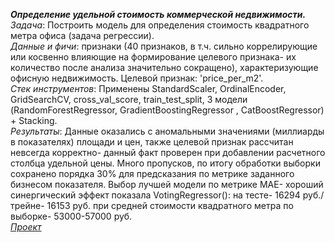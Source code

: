 ***Определение удельной стоимость коммерческой недвижимости.***   
*Задача*: Построить модель для определения стоимость квадратного метра офиса (задача регрессии).  
*Данные и фичи*: признаки (40 признаков, в т.ч. сильно коррелирующие или косвенно влияющие на формирование целевого признака- их количество после анализа значительно сокращено), характеризующие офисную недвижимость. Целевой признак: 'price_per_m2'.  
*Стек инструментов*: Применены StandardScaler, OrdinalEncoder, GridSearchCV, cross_val_score, train_test_split, 3 модели (RandomForestRegressor, GradientBoostingRegressor	, CatBoostRegressor) + Stacking.   
*Результаты*: Данные оказались с аномальными значениями (миллиарды в показателях) площади и цен, также целевой признак рассчитан невсегда корректно- данный факт проверен при добавлении расчетного столбца удельной цены. Много пропусков, по итогу обработки выборки сохранено порядка 30% для предсказания по метрике заданного бизнесом показателя. Выбор лучшей модели по метрике MAE- хороший синергический эффект показала VotingRegressor(): на тесте- 16294 руб./ трейне- 16153 руб. при средней стоимости квадратного метра по выборке- 53000-57000 руб.   
[*Проект*](https://github.com/k-vero2021/ML/blob/main/Office_2021.ipynb)  
